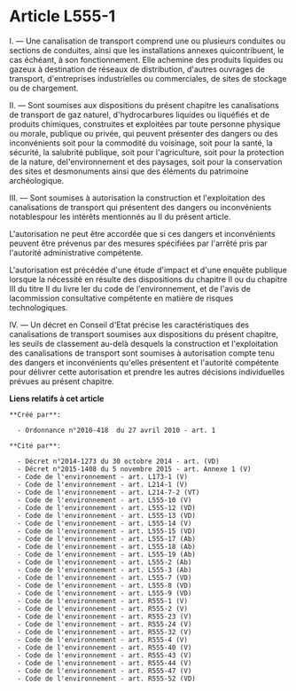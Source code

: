 # Article L555-1

I. ― Une canalisation de transport comprend une ou plusieurs conduites ou sections de conduites, ainsi que les installations
annexes quicontribuent, le cas échéant, à son fonctionnement. Elle achemine des produits liquides ou gazeux à destination de
réseaux de distribution, d'autres ouvrages de transport, d'entreprises industrielles ou commerciales, de sites de stockage ou
de chargement. 

II. ― Sont soumises aux dispositions du présent chapitre les canalisations de transport de gaz naturel, d'hydrocarbures
liquides ou liquéfiés et de produits chimiques, construites et exploitées par toute personne physique ou morale, publique ou
privée, qui peuvent présenter des dangers ou des inconvénients soit pour la commodité du voisinage, soit pour la santé, la
sécurité, la salubrité publique, soit pour l'agriculture, soit pour la protection de la nature, del'environnement et des
paysages, soit pour la conservation des sites et desmonuments ainsi que des éléments du patrimoine archéologique. 

III. ― Sont soumises à autorisation la construction et l'exploitation des canalisations de transport qui présentent des
dangers ou inconvénients notablespour les intérêts mentionnés au II du présent article. 

L'autorisation ne peut être accordée que si ces dangers et inconvénients peuvent être prévenus par des mesures spécifiées par
l'arrêté pris par l'autorité administrative compétente. 

L'autorisation est précédée d'une étude d'impact et d'une enquête publique lorsque la nécessité en résulte des dispositions
du chapitre II ou du chapitre III du titre II du livre Ier du code de l'environnement, et de l'avis de lacommission
consultative compétente en matière de risques technologiques. 

IV. ― Un décret en Conseil d'Etat précise les caractéristiques des canalisations de transport soumises aux dispositions du
présent chapitre, les seuils de classement au-delà desquels la construction et l'exploitation des canalisations de transport
sont soumises à autorisation compte tenu des dangers et inconvénients qu'elles présentent et l'autorité compétente pour
délivrer cette autorisation et prendre les autres décisions individuelles prévues au présent chapitre.

**Liens relatifs à cet article**

	**Créé par**:

	  - Ordonnance n°2010-418  du 27 avril 2010 - art. 1

	**Cité par**:

	  - Décret n°2014-1273 du 30 octobre 2014 - art. (VD)
	  - Décret n°2015-1408 du 5 novembre 2015 - art. Annexe 1 (V)
	  - Code de l'environnement - art. L173-1 (V)
	  - Code de l'environnement - art. L214-1 (V)
	  - Code de l'environnement - art. L214-7-2 (VT)
	  - Code de l'environnement - art. L555-10 (V)
	  - Code de l'environnement - art. L555-12 (VD)
	  - Code de l'environnement - art. L555-13 (VD)
	  - Code de l'environnement - art. L555-14 (V)
	  - Code de l'environnement - art. L555-15 (VD)
	  - Code de l'environnement - art. L555-17 (Ab)
	  - Code de l'environnement - art. L555-18 (Ab)
	  - Code de l'environnement - art. L555-19 (Ab)
	  - Code de l'environnement - art. L555-2 (Ab)
	  - Code de l'environnement - art. L555-3 (Ab)
	  - Code de l'environnement - art. L555-7 (VD)
	  - Code de l'environnement - art. L555-8 (VD)
	  - Code de l'environnement - art. L555-9 (VD)
	  - Code de l'environnement - art. R555-1 (V)
	  - Code de l'environnement - art. R555-2 (V)
	  - Code de l'environnement - art. R555-23 (V)
	  - Code de l'environnement - art. R555-24 (V)
	  - Code de l'environnement - art. R555-32 (V)
	  - Code de l'environnement - art. R555-4 (V)
	  - Code de l'environnement - art. R555-40 (V)
	  - Code de l'environnement - art. R555-43 (V)
	  - Code de l'environnement - art. R555-44 (V)
	  - Code de l'environnement - art. R555-47 (V)
	  - Code de l'environnement - art. R555-52 (VD)
